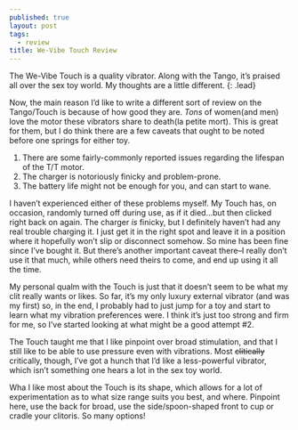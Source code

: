 ```yaml
---
published: true
layout: post
tags:
  - review
title: We-Vibe Touch Review
---
```

The We-Vibe Touch is a quality vibrator. Along with the Tango, it’s praised all over the sex toy world. My thoughts are a little different.
{: .lead}

Now, the main reason I’d like to write a different sort of review on the Tango/Touch is because of how good they are. *Tons* of women(and men) love the motor these vibrators share to death(la petite mort). This is great for them, but I do think there are a few caveats that ought to be noted before one springs for either toy.
<!--break-->

1. There are some fairly-commonly reported issues regarding the lifespan of the T/T motor.
2. The charger is notoriously finicky and problem-prone.
3. The battery life might not be enough for you, and can start to wane.

I haven’t experienced either of these problems myself. My Touch has, on occasion, randomly turned off during use, as if it died…but then clicked right back on again. The charger *is* finicky, but I definitely haven’t had any real trouble charging it. I just get it in the right spot and leave it in a position where it hopefully won’t slip or disconnect somehow. So mine has been fine since I’ve bought it. But there’s another important caveat there–I really don’t use it that much, while others need theirs to come, and end up using it all the time.

My personal qualm with the Touch is just that it doesn’t seem to be what my clit really wants or likes. So far, it’s my only luxury external vibrator (and was my first) so, in the end, I probably had to just jump for a toy and start to learn what my vibration preferences were. I think it’s just too strong and firm for me, so I’ve started looking at what might be a good attempt #2.

The Touch taught me that I like pinpoint over broad stimulation, and that I still like to be able to use pressure even with vibrations. Most ~~clitically~~ critically, though, I’ve got a hunch that I’d like a less-powerful vibrator, which isn’t something one hears a lot in the sex toy world.

Wha I like most about the Touch is its shape, which allows for a lot of experimentation as to what size range suits you best, and where. Pinpoint here, use the back for broad, use the side/spoon-shaped front to cup or cradle your clitoris. So many options!
